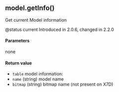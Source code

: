 <!-- This file was generated by the script. Do not edit it, any changes will be lost! -->

## model.getInfo()



Get current Model information 

@status current Introduced in 2.0.6, changed in 2.2.0


#### Parameters

none

#### Return value

* `table` model information:
 * `name` (string) model name
 * `bitmap` (string) bitmap name (not present on X7D)



